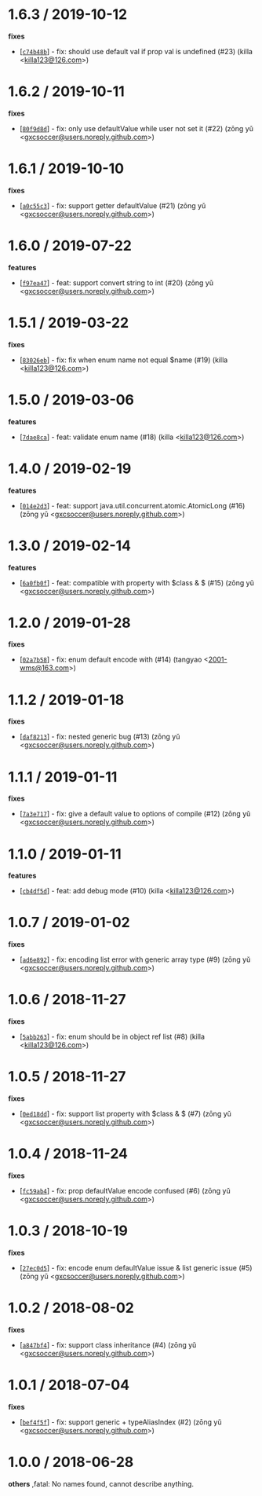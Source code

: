 
1.6.3 / 2019-10-12
==================

**fixes**
  * [[`c74b48b`](http://github.com/sofastack/sofa-hessian-node/commit/c74b48b47ca67254958d3d6dd3f3f484a20186b7)] - fix: should use default val if prop val is undefined (#23) (killa <<killa123@126.com>>)

1.6.2 / 2019-10-11
==================

**fixes**
  * [[`80f9d8d`](http://github.com/sofastack/sofa-hessian-node/commit/80f9d8d355b28ea0aa4d7053a4c9a1eaf5a4f1e6)] - fix: only use defaultValue while user not set it (#22) (zōng yǔ <<gxcsoccer@users.noreply.github.com>>)

1.6.1 / 2019-10-10
==================

**fixes**
  * [[`a0c55c3`](http://github.com/sofastack/sofa-hessian-node/commit/a0c55c390141dd5f2b0d315abadb643848dcb2db)] - fix: support getter defaultValue (#21) (zōng yǔ <<gxcsoccer@users.noreply.github.com>>)

1.6.0 / 2019-07-22
==================

**features**
  * [[`f97ea47`](http://github.com/sofastack/sofa-hessian-node/commit/f97ea47f3a896801a477fd776c49ac44f149cbc4)] - feat: support convert string to int (#20) (zōng yǔ <<gxcsoccer@users.noreply.github.com>>)

1.5.1 / 2019-03-22
==================

**fixes**
  * [[`83026eb`](http://github.com/alipay/sofa-hessian-node/commit/83026ebd616c2d1c0fdba45649fc78fca905c091)] - fix: fix when enum name not equal $name (#19) (killa <<killa123@126.com>>)

1.5.0 / 2019-03-06
==================

**features**
  * [[`7dae8ca`](http://github.com/alipay/sofa-hessian-node/commit/7dae8cace6c55cf769b1d7aec370b0a43fb14ca9)] - feat: validate enum name (#18) (killa <<killa123@126.com>>)

1.4.0 / 2019-02-19
==================

**features**
  * [[`014e2d3`](http://github.com/alipay/sofa-hessian-node/commit/014e2d3e2dd36de0a612693f0cf62c2b478165c9)] - feat: support java.util.concurrent.atomic.AtomicLong (#16) (zōng yǔ <<gxcsoccer@users.noreply.github.com>>)

1.3.0 / 2019-02-14
==================

**features**
  * [[`6a0fb0f`](http://github.com/alipay/sofa-hessian-node/commit/6a0fb0faaa4084574da6743d51c81b088da98b51)] - feat: compatible with property with $class & $ (#15) (zōng yǔ <<gxcsoccer@users.noreply.github.com>>)

1.2.0 / 2019-01-28
==================

**fixes**
  * [[`02a7b58`](http://github.com/alipay/sofa-hessian-node/commit/02a7b58dd7e739ed2bc3a8572c78168d96be0283)] - fix: enum default encode with (#14) (tangyao <<2001-wms@163.com>>)

1.1.2 / 2019-01-18
==================

**fixes**
  * [[`daf8213`](http://github.com/alipay/sofa-hessian-node/commit/daf821336e7959a669d4899f1a82f501b5b5b2b1)] - fix: nested generic bug (#13) (zōng yǔ <<gxcsoccer@users.noreply.github.com>>)

1.1.1 / 2019-01-11
==================

**fixes**
  * [[`7a3e717`](http://github.com/alipay/sofa-hessian-node/commit/7a3e7174b8bf2c234de485815a5e382899556c8b)] - fix: give a default value to options of compile (#12) (zōng yǔ <<gxcsoccer@users.noreply.github.com>>)

1.1.0 / 2019-01-11
==================

**features**
  * [[`cb4df5d`](http://github.com/alipay/sofa-hessian-node/commit/cb4df5d57a62c1e2aa54fe4f2292e68c38d9178d)] - feat: add debug mode (#10) (killa <<killa123@126.com>>)

1.0.7 / 2019-01-02
==================

**fixes**
  * [[`ad6e892`](http://github.com/alipay/sofa-hessian-node/commit/ad6e89205476e8df5e75459eeb8b46eacb15be5d)] - fix: encoding list error with generic array type (#9) (zōng yǔ <<gxcsoccer@users.noreply.github.com>>)

1.0.6 / 2018-11-27
==================

**fixes**
  * [[`5abb263`](http://github.com/alipay/sofa-hessian-node/commit/5abb26346f760c41bfbc5ec25e9c37b2fe9c69c4)] - fix: enum should be in object ref list (#8) (killa <<killa123@126.com>>)

1.0.5 / 2018-11-27
==================

**fixes**
  * [[`0ed18dd`](http://github.com/alipay/sofa-hessian-node/commit/0ed18dd9ad0e1774e680d74bc30fb598d4b915e2)] - fix: support list property with $class & $ (#7) (zōng yǔ <<gxcsoccer@users.noreply.github.com>>)

1.0.4 / 2018-11-24
==================

**fixes**
  * [[`fc59ab4`](http://github.com/alipay/sofa-hessian-node/commit/fc59ab4bd5e9f4973491b3be1bb354990913d6d6)] - fix: prop defaultValue encode confused (#6) (zōng yǔ <<gxcsoccer@users.noreply.github.com>>)

1.0.3 / 2018-10-19
==================

**fixes**
  * [[`27ec0d5`](http://github.com/alipay/sofa-hessian-node/commit/27ec0d587d302e0bef370d46a1cbcaeea3c15061)] - fix: encode enum defaultValue issue & list generic issue (#5) (zōng yǔ <<gxcsoccer@users.noreply.github.com>>)

1.0.2 / 2018-08-02
==================

**fixes**
  * [[`a847bf4`](http://github.com/alipay/sofa-hessian-node/commit/a847bf4232ad1e4a3396a8f25f58c254b2684d2b)] - fix: support class inheritance (#4) (zōng yǔ <<gxcsoccer@users.noreply.github.com>>)

1.0.1 / 2018-07-04
==================

**fixes**
  * [[`bef4f5f`](http://github.com/alipay/sofa-hessian-node/commit/bef4f5ffe1aeafe2f891c2bec13e31924a9be78b)] - fix: support generic + typeAliasIndex (#2) (zōng yǔ <<gxcsoccer@users.noreply.github.com>>)

1.0.0 / 2018-06-28
==================

**others**
,fatal: No names found, cannot describe anything.

